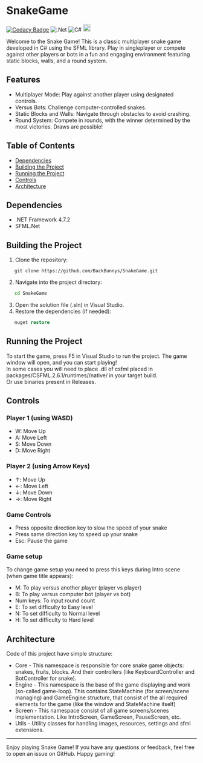 # SnakeGame

[![Codacy Badge](https://app.codacy.com/project/badge/Grade/d8a284339ef5487396558a349e97bf83)](https://app.codacy.com/gh/BackBunnys/SnakeGame/dashboard?utm_source=gh&utm_medium=referral&utm_content=&utm_campaign=Badge_grade)
![.Net](https://img.shields.io/badge/.NET-5C2D91?style=flat-square&logo=.net&logoColor=white)
![C#](https://img.shields.io/badge/c%23-%23239120.svg?style=flat-square&logo=csharp&logoColor=white)
<img src="https://www.sfml-dev.org/download/goodies/sfml-logo.svg" height="20">
 
Welcome to the Snake Game! This is a classic multiplayer snake game developed in C# using the SFML library. Play in singleplayer or compete against other players or bots in a fun and engaging environment featuring static blocks, walls, and a round system.

## Features
* Multiplayer Mode: Play against another player using designated controls.
* Versus Bots: Challenge computer-controlled snakes.
* Static Blocks and Walls: Navigate through obstacles to avoid crashing.
* Round System: Compete in rounds, with the winner determined by the most victories. Draws are possible!

## Table of Contents

* [Dependencies](#dependencies)
* [Building the Project](#building-the-project)
* [Running the Project](#running-the-project)
* [Controls](#controls)
* [Architecture](#architecture)

## Dependencies
* .NET Framework 4.7.2
* SFML.Net

## Building the Project

1. Clone the repository:
```
   git clone https://github.com/BackBunnys/SnakeGame.git
```   

2. Navigate into the project directory:
```cmd
   cd SnakeGame
```

3. Open the solution file (.sln) in Visual Studio.
4. Restore the dependencies (if needed):
```ps
   nuget restore
```

## Running the Project

To start the game, press F5 in Visual Studio to run the project. The game window will open, and you can start playing! \
In some cases you will need to place .dll of csfml placed in packages/CSFML.2.6.1/runtimes/<target>/native/ in your target build. \
Or use binaries present in Releases.

## Controls

### Player 1 (using WASD)

* W: Move Up
* A: Move Left
* S: Move Down
* D: Move Right

### Player 2 (using Arrow Keys)
* ↑: Move Up
* ←: Move Left
* ↓: Move Down
* →: Move Right

### Game Controls
* Press opposite direction key to slow the speed of your snake
* Press same direction key to speed up your snake
* Esc: Pause the game

### Game setup
To change game setup you need to press this keys during Intro scene (when game title appears):
* M: To play versus another player (player vs player)
* B: To play versus computer bot (player vs bot)
* Num keys: To input round count
* E: To set difficulty to Easy level
* N: To set difficulty to Normal level
* H: To set difficulty to Hard level

## Architecture
Code of this project have simple structure:
* Core - This namespace is responsible for core snake game objects: snakes, fruits, blocks. And their controllers (like KeyboardController and BotController for snake).
* Engine - This namespace is the base of the game displaying and work (so-called game-loop). This contains StateMachine (for screen/scene managing) and GameEngine structure, that consist of the all required elements for the game (like the window and StateMachine itself)
* Screen - This namespace consist of all game screens/scenes implementation. Like IntroScreen, GameScreen, PauseScreen, etc.
* Utils - Utility classes for handling images, resources, settings and sfml extensions.
---

Enjoy playing Snake Game! If you have any questions or feedback, feel free to open an issue on GitHub. Happy gaming!
